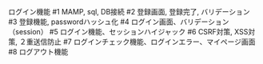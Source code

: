 ログイン機能
#1 MAMP, sql, DB接続
#2 登録画面, 登録完了, バリデーション
#3 登録機能, passwordハッシュ化
#4 ログイン画面、バリデーション（session）
#5 ログイン機能、セッションハイジャック
#6 CSRF対策, XSS対策, ２重送信防止
#7 ログインチェック機能、ログインエラー、マイページ画面
#8 ログアウト機能